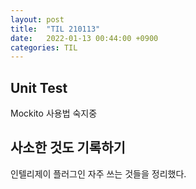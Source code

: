 ```yaml
---
layout: post
title:  "TIL 210113"
date:   2022-01-13 00:44:00 +0900
categories: TIL
---
```


## Unit Test
Mockito 사용법 숙지중

## 사소한 것도 기록하기
인텔리제이 플러그인 자주 쓰는 것들을 정리했다.
